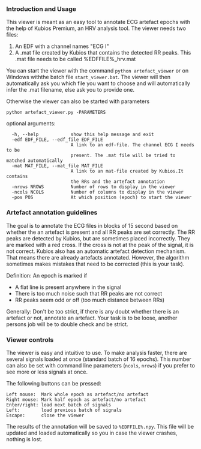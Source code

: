 ### Introduction and Usage

This viewer is meant as an easy tool to annotate ECG artefact epochs
with the help of Kubios Premium, an HRV analysis tool.
The viewer needs two files:

1. An EDF with a channel names "ECG I"
2. A .mat file created by Kubios that contains the detected RR peaks. This .mat file needs to be called %EDFFILE%_hrv.mat

You can start the viewer with the command `python artefact_viewer` or  on Windows
withthe batch file `start_viewer.bat`.
The viewer will then automatically ask you which file you want to choose
and will automatically infer the .mat filename, else ask you to provide one.

Otherwise the viewer can also be started with parameters

`python artefact_viewer.py -PARAMETERS`

optional arguments:
```
  -h, --help            show this help message and exit
  -edf EDF_FILE, --edf_file EDF_FILE
                        A link to an edf-file. The channel ECG I needs to be
                        present. The .mat file will be tried to matched automatically
  -mat MAT_FILE, --mat_file MAT_FILE
                        A link to an mat-file created by Kubios.It contains
                        the RRs and the artefact annotation
  -nrows NROWS          Number of rows to display in the viewer
  -ncols NCOLS          Number of columns to display in the viewer
  -pos POS              At which position (epoch) to start the viewer
```
  
  
### Artefact annotation guidelines

The goal is to annotate the ECG files in blocks of 15 second based on whether 
the an artefact is present and all RR peaks are set correctly.
The RR peaks are detected by Kubios, but are sometimes placed incorrectly.
They are marked with a red cross. If the cross is not at the peak
of the signal, it is not correct.
Kubios also has an automatic artefact detection mechanism.
That means there are already artefacts annotated. However,
the algorithm sometimes makes mistakes that need to be corrected
(this is your task).

Definition:
An epoch is marked if
- A flat line is present anywhere in the signal
- There is too much noise such that RR peaks are not correct
- RR peaks seem odd or off (too much distance between RRs)

Generally: Don't be too strict, if there is any doubt whether there is an 
		   artefact or not, annotate an artefact. Your task is to be loose,
		   another persons job will be to double check and be strict.


### Viewer controls

The viewer is easy and intuitive to use. To make analysis faster,
there are several signals loaded at once (standard batch of 16 epochs).
This number can also be set with command line parameters (`ncols`, `nrows`)
if you prefer to see more or less signals at once.

The following buttons can be pressed:

	Left mouse:  Mark whole epoch as artefact/no artefact
	Right mouse: Mark half epoch as artefact/no artefact
	Enter/right: load next batch of signals
	Left:        load previous batch of signals
	Escape:      close the viewer
	
The results of the annotation will be saved to `%EDFFILE%.npy`.
This file will be updated and loaded automatically so you in case
the viewer crashes, nothing is lost.

